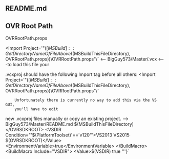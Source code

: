 ## README.md

## OVR Root Path
OVRRootPath.props

 
 

  




<Import Project='"$([MSBuild]::GetDirectoryNameOfFileAbove($(MSBuildThisFileDirectory), OVRRootPath.props))\OVRRootPath.props"/`
<-- BigGuy573/Master/.vcx 
                 <--
-to load this file your

 .vcxproj 
                 should have the following Import tag before all others:
<Import Project='"$([MSBuild]::GetDirectoryNameOfFileAbove($(MSBuildThisFileDirectory), OVRRootPath.props))\OVRRootPath.props"/`

        Unfortunately there is currently no way to add this via the VS GUI, 
        you'll have to edit
new 
            .vcxproj files manually or copy an existing project.
--> BigGuy573/Master/README.md
<Project ToolsVersion="4.0" xmlns="http://schemas.microsoft.com/developer/msbuild/2003">
  <ImportGroup Label="PropertySheets" />
  <PropertyGroup Label="UserMacros">
    <OVRSDKROOT>$(MSBuildThisFileDirectory)</OVRSDKROOT>
    <VSDIR Condition="'$(PlatformToolset)'=='v120'">VS2013</VSDIR>
    <VSDIR Condition="'$(PlatformToolset)'=='v140'">VS2015</VSDIR>
  </PropertyGroup>
  <PropertyGroup />
  <ItemDefinitionGroup />
  <ItemGroup>
    <BuildMacro Include="OVRSDKROOT">
      <Value>$(OVRSDKROOT)</Value>
      <EnvironmentVariable>true</EnvironmentVariable>
    </BuildMacro>
    <BuildMacro Include="VSDIR">
      <Value>$(VSDIR)</Value>
      <EnvironmentVariable>true</EnvironmentVariable>
    </BuildMacro>
  </ItemGroup>
</Project> '''}`

